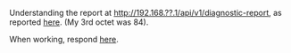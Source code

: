 Understanding the report at http://192.168.??.1/api/v1/diagnostic-report,
as reported [here](https://www.reddit.com/r/GoogleWiFi/comments/8sv3e4/adding_googles_ipv6_addresses_seems_to_help_with/). (My 3rd octet was 84).

When working, respond [here](https://www.reddit.com/r/GoogleWiFi/comments/ixrgfx/how_to_understand_the_google_wifi_diagnostics/).
